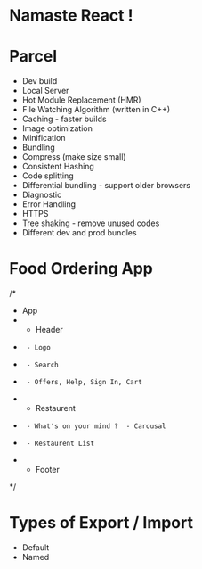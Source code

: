 # Namaste React !

# Parcel

- Dev build
- Local Server
- Hot Module Replacement (HMR)
- File Watching Algorithm (written in C++)
- Caching - faster builds
- Image optimization
- Minification
- Bundling
- Compress (make size small)
- Consistent Hashing
- Code splitting
- Differential bundling - support older browsers
- Diagnostic
- Error Handling
- HTTPS
- Tree shaking - remove unused codes
- Different dev and prod bundles

# Food Ordering App

/\*

- App
- - Header
-      - Logo
-      - Search
-      - Offers, Help, Sign In, Cart
- - Restaurent
-      - What's on your mind ?  - Carousal
-      - Restaurent List
- - Footer

\*/

# Types of Export / Import

- Default
- Named
